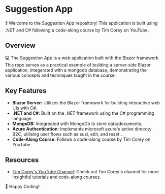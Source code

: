 # Suggestion App 

:question:  Welcome to the Suggestion App repository! This application is built using .NET and C# following a code-along course by Tim Corey on YouTube.

## Overview

💻 The Suggestion App is a web application built with the Blazor framework. This repo serves as a practical example of building a server-side Blazor application, integerated with a mongodb database, demonstrating the various concepts and techniques taught in the course. 

## Key Features

- **Blazor Server:** Utilizes the Blazor framework for building interactive web UIs with C#.
- **.NET and C#:** Built on the .NET framework using the C# programming language.
- **MongoDB:** Integreated with MongoDb to store data/documents.
- **Azure Authentication:** Implements microsoft azure's active direcoty B2C, utilising user flows such as susi, edit, and reset .
- **Code-Along Course:** Follows a code-along course by Tim Corey on YouTube.
  
  

## Resources

- [Tim Corey's YouTube Channel](https://www.youtube.com/user/IAmTimCorey): Check out Tim Corey's channel for more insightful tutorials and code-along courses.


🚀 Happy Coding!
